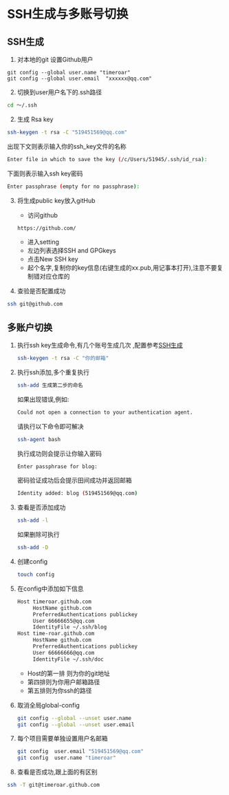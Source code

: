 

# SSH生成与多账号切换

## SSH生成

1. 对本地的git 设置Github用户

```shell
git config --global user.name "timeroar" 
git config --global user.email  "xxxxxx@qq.com"
```

2. 切换到user用户名下的.ssh路径

```sh
cd ～/.ssh
```

2. 生成 Rsa key

``` sh
ssh-keygen -t rsa -C "519451569@qq.com"
```

出现下文则表示输入你的ssh_key文件的名称

```sh
Enter file in which to save the key (/c/Users/51945/.ssh/id_rsa): 
```

下面则表示输入ssh key密码

```sh
Enter passphrase (empty for no passphrase):
```

3. 将生成public key放入gitHub

   - 访问github

   ```html
   https://github.com/
   ```

   - 进入setting
   - 左边列表选择SSH and GPGkeys
   - 点击New SSH key
   - 起个名字,复制你的key信息(右键生成的xx.pub,用记事本打开),注意不要复制错对应仓库的

   

5. 查验是否配置成功

```sh
ssh git@github.com
```

##	多账户切换

1. 执行ssh key生成命令,有几个账号生成几次 ,配置参考[SSH生成](#SSH生成)

   ```sh
   ssh-keygen -t rsa -C "你的邮箱"
   ```

2. 执行ssh添加,多个重复执行

   ```sh
   ssh-add 生成第二步的命名
   ```

   如果出现错误,例如:

   ```sh
   Could not open a connection to your authentication agent.
   ```

   请执行以下命令即可解决

   ```sh
   ssh-agent bash
   ```

   执行成功则会提示让你输入密码

   ```sh
   Enter passphrase for blog:
   ```

   密码验证成功后会提示田间成功并返回邮箱

   ```sh
   Identity added: blog (519451569@qq.com)
   ```

3. 查看是否添加成功

   ```sh
   ssh-add -l
   ```

   如果删除可执行

   ```sh
   ssh-add -D
   ```

4. 创建config

   ```sh
   touch config
   ```

5. 在config中添加如下信息

   ```sh
   Host timeroar.github.com
        HostName github.com
        PreferredAuthentications publickey
        User 66666655@qq.com
        IdentityFile ~/.ssh/blog
   Host time-roar.github.com
        HostName github.com
        PreferredAuthentications publickey
        User 66666666@qq.com
        IdentityFile ~/.ssh/doc
   ```

   - Host的第一排 则为你的git地址
   - 第四排则为你用户邮箱路径
   - 第五排则为你ssh的路径

6. 取消全局global-config

   ```sh
   git config --global --unset user.name
   git config --global --unset user.email
   ```

7. 每个项目需要单独设置用户名邮箱

   ```sh
   git config  user.email "519451569@qq.com"
   git config  user.name "timeroar"
   ```

8. 查看是否成功,跟上面的有区别

```sh
ssh -T git@timeroar.github.com
```



